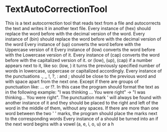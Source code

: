 # TextAutoCorrectionTool
This is a text autocorrection tool that reads text from a file and autocorrects the text and writes it in another text file.
Every instance of (hex) should replace the word before with the decimal version of the word.
Every instance of (bin) should replace the word before with the decimal version of the word 
Every instance of (up) converts the word before with the Uppercase version of it
Every instance of (low) converts the word before with the Lowercase version of it.
Every instance of (cap) converts the word before with the capitalized version of it.
or (low), (up), (cap) if a number appears next to it, like so: (low, <number>) it turns the previously specified number of words in lowercase, uppercase or capitalized accordingly. 
Every instance of the punctuations ., ,, !, ?, : and ; should be close to the previous word and with space apart from the next one. Except if there are groups of punctuation like: ... or !?. In this case the program should format the text as in the following example: "I was thinking ... You were right" -> "I was thinking... You were right".
The punctuation mark ' will always be found with another instance of it and they should be placed to the right and left of the word in the middle of them, without any spaces. 
If there are more than one word between the two ' ' marks, the program should place the marks next to the corresponding words 
Every instance of a should be turned into an if the next word begins with a vowel (a, e, i, o, u) or a h